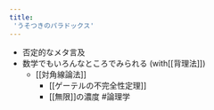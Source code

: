 ```yaml
---
title:
 'うそつきのパラドックス'
---
```


- 否定的なメタ言及
- 数学でもいろんなところでみられる (with[[背理法]])
    - [[対角線論法]]
        - [[ゲーテルの不完全性定理]]
        - [[無限]]の濃度
#論理学
